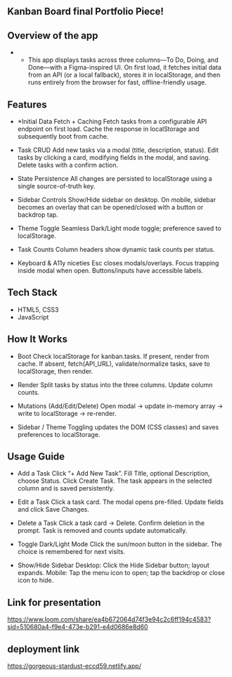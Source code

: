 
## Kanban Board final Portfolio Piece! 

## Overview of the app
 
- * This app displays tasks across three columns—To Do, Doing, and Done—with a Figma-inspired UI. On first load, it fetches initial data from an API (or a local fallback), stores it in localStorage, and then runs entirely from the browser for fast, offline-friendly usage.

## Features

- *Initial Data Fetch + Caching
Fetch tasks from a configurable API endpoint on first load.
Cache the response in localStorage and subsequently boot from cache.

- Task CRUD
Add new tasks via a modal (title, description, status).
Edit tasks by clicking a card, modifying fields in the modal, and saving.
Delete tasks with a confirm action.

- State Persistence
All changes are persisted to localStorage using a single source-of-truth key.

- Sidebar Controls
Show/Hide sidebar on desktop.
On mobile, sidebar becomes an overlay that can be opened/closed with a button or backdrop tap.

- Theme Toggle
Seamless Dark/Light mode toggle; preference saved to localStorage.

- Task Counts
Column headers show dynamic task counts per status.

- Keyboard & A11y niceties
Esc closes modals/overlays.
Focus trapping inside modal when open.
Buttons/inputs have accessible labels.

## Tech Stack
- HTML5, CSS3 
- JavaScript 

## How It Works
- Boot
Check localStorage for kanban.tasks.
If present, render from cache.
If absent, fetch(API_URL), validate/normalize tasks, save to localStorage, then render.

- Render
Split tasks by status into the three columns.
Update column counts.

- Mutations (Add/Edit/Delete)
Open modal → update in-memory array → write to localStorage → re-render.

- Sidebar / Theme
Toggling updates the DOM (CSS classes) and saves preferences to localStorage.

## Usage Guide
- Add a Task
Click “+ Add New Task”.
Fill Title, optional Description, choose Status.
Click Create Task.
The task appears in the selected column and is saved persistently.

- Edit a Task
Click a task card.
The modal opens pre-filled.
Update fields and click Save Changes.

- Delete a Task
Click a task card → Delete.
Confirm deletion in the prompt.
Task is removed and counts update automatically.

- Toggle Dark/Light Mode
Click the sun/moon button in the sidebar.
The choice is remembered for next visits.

- Show/Hide Sidebar
Desktop: Click the Hide Sidebar button; layout expands.
Mobile: Tap the menu icon to open; tap the backdrop or close icon to hide.

## Link for presentation
https://www.loom.com/share/ea4b672064d74f3e94c2c6ff194c4583?sid=510680a4-f9e4-473e-b291-e4d0686e8d60

## deployment link
https://gorgeous-stardust-eccd59.netlify.app/